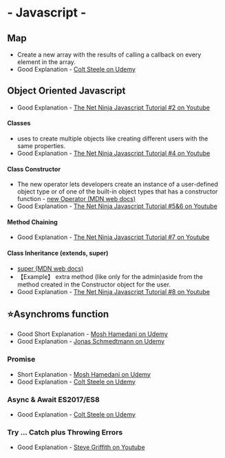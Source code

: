 # - Javascript -  


## Map
- Create a new array with the results of calling a callback on every element in the array.
- Good Explanation -  [Colt Steele on Udemy](https://www.udemy.com/course/javascript-beginners-complete-tutorial/learn/lecture/17010224#questions)


## Object Oriented Javascript 
- Good Explanation - [The Net Ninja Javascript Tutorial #2 on Youtube](https://www.youtube.com/watch?v=7d9H34ZVRPg&list=PL4cUxeGkcC9i5yvDkJgt60vNVWffpblB7&index=2)

#### Classes 
- uses to create multiple objects like creating different users with the same properties. 
- Good Explanation - [The Net Ninja Javascript Tutorial #4 on Youtube](https://www.youtube.com/watch?v=Ug4ChzopcE4&list=PL4cUxeGkcC9i5yvDkJgt60vNVWffpblB7&index=4)

#### Class Constructor
- The new operator lets developers create an instance of a user-defined object type or of one of the built-in object types that has a constructor function - [new Operator (MDN web docs)](https://developer.mozilla.org/en-US/docs/Web/JavaScript/Reference/Operators/new)
- Good Explanation - [The Net Ninja Javascript Tutorial #5&6 on Youtube](https://www.youtube.com/watch?v=HboT8g_QSGc)

#### Method Chaining 
- Good Explanation - [The Net Ninja Javascript Tutorial #7 on Youtube](https://www.youtube.com/watch?v=8x1fygdWabY&list=PL4cUxeGkcC9i5yvDkJgt60vNVWffpblB7&index=7)

#### Class Inheritance (extends, super)
- [super (MDN web docs)](https://developer.mozilla.org/en-US/docs/Web/JavaScript/Reference/Operators/super)
- 【Example】 extra method (like only for the admin)aside from the method created in the Constructor object for the user. 
- Good Explanation - [The Net Ninja Javascript Tutorial #8 on Youtube](https://www.youtube.com/watch?v=8x1fygdWabY&list=PL4cUxeGkcC9i5yvDkJgt60vNVWffpblB7&index=8)


## ⭐️Asynchroms function 
- Good Short Explanation - [Mosh Hamedani on Udemy](https://www.udemy.com/course/nodejs-master-class/learn/lecture/9992446#overview)
- Good Explanation -  [Jonas Schmedtmann on Udemy](https://www.udemy.com/course/nodejs-express-mongodb-bootcamp/learn/lecture/15080918#overview)

### Promise
- Short Explanation - [Mosh Hamedani on Udemy](https://www.udemy.com/course/nodejs-master-class/learn/lecture/9992460#overview)
- Good Explanation -  [Colt Steele on Udemy](https://www.udemy.com/course/javascript-beginners-complete-tutorial/learn/lecture/17161514#questions)

### Async & Await ES2017/ES8  
- Good Explanation -  [Colt Steele on Udemy](https://www.udemy.com/course/javascript-beginners-complete-tutorial/learn/lecture/17189424#questions)

### Try ... Catch plus Throwing Errors 
- Good Explanation - [Steve Griffith on Youtube](https://www.youtube.com/watch?v=_am9rKw4vWw&t=3s)
